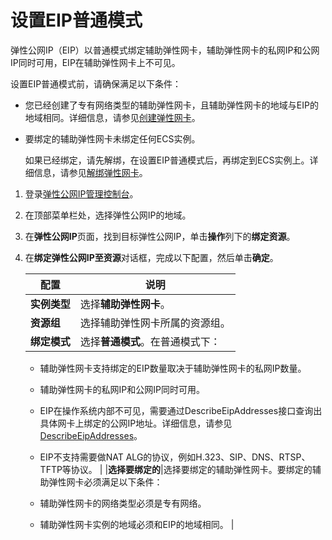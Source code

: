 # 设置EIP普通模式

弹性公网IP（EIP）以普通模式绑定辅助弹性网卡，辅助弹性网卡的私网IP和公网IP同时可用，EIP在辅助弹性网卡上不可见。

设置EIP普通模式前，请确保满足以下条件：

-   您已经创建了专有网络类型的辅助弹性网卡，且辅助弹性网卡的地域与EIP的地域相同。详细信息，请参见[创建弹性网卡](/intl.zh-CN/网络/弹性网卡/创建弹性网卡.md)。
-   要绑定的辅助弹性网卡未绑定任何ECS实例。

    如果已经绑定，请先解绑，在设置EIP普通模式后，再绑定到ECS实例上。详细信息，请参见[解绑弹性网卡](/intl.zh-CN/网络/弹性网卡/解绑弹性网卡.md)。


1.  登录[弹性公网IP管理控制台](https://vpc.console.aliyun.com/eip)。

2.  在顶部菜单栏处，选择弹性公网IP的地域。

3.  在**弹性公网IP**页面，找到目标弹性公网IP，单击**操作**列下的**绑定资源**。

4.  在**绑定弹性公网IP至资源**对话框，完成以下配置，然后单击**确定**。

    |配置|说明|
    |--|--|
    |**实例类型**|选择**辅助弹性网卡**。|
    |**资源组**|选择辅助弹性网卡所属的资源组。|
    |**绑定模式**|选择**普通模式**。在普通模式下：

    -   辅助弹性网卡支持绑定的EIP数量取决于辅助弹性网卡的私网IP数量。
    -   辅助弹性网卡的私网IP和公网IP同时可用。
    -   EIP在操作系统内部不可见，需要通过DescribeEipAddresses接口查询出具体网卡上绑定的公网IP地址。详细信息，请参见[DescribeEipAddresses](/intl.zh-CN/API参考/弹性公网IP/DescribeEipAddresses.md)。
    -   EIP不支持需要做NAT ALG的协议，例如H.323、SIP、DNS、RTSP、TFTP等协议。 |
    |**选择要绑定的**|选择要绑定的辅助弹性网卡。要绑定的辅助弹性网卡必须满足以下条件：

    -   辅助弹性网卡的网络类型必须是专有网络。
    -   辅助弹性网卡实例的地域必须和EIP的地域相同。 |


